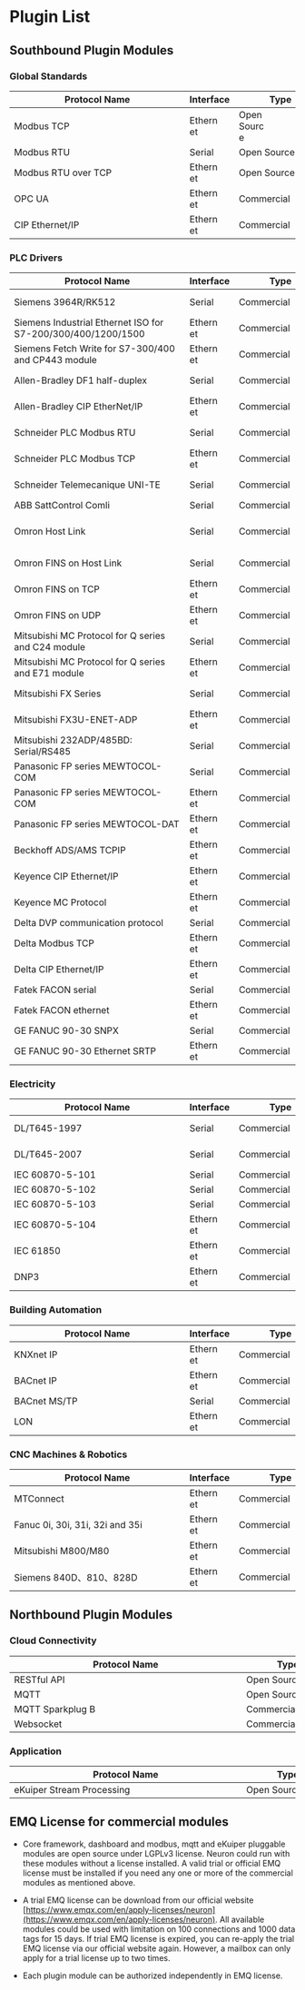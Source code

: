 # Plugin List

## Southbound Plugin Modules

### Global Standards

| Protocol Name           | Interface  | Type        | Available | Remark |
| ----------------------- | ---------- | ----------- | --------- | -------------------------------- |
| <div style="width:220pt">Modbus TCP</div>              | <div style="width:40pt">Ethernet</div>   | <div style="width:40pt">Open Source</div> | <div style="width:50pt">Yes</div>       |  |
| <div style="width:220pt">Modbus RTU</div>              | <div style="width:40pt">Serial</div>     | <div style="width:110pt">Open Source</div>  | <div style="width:50pt">Yes</div>        |  |
| <div style="width:220pt">Modbus RTU over TCP</div>     | <div style="width:40pt">Ethernet</div>   | <div style="width:110pt">Open Source</div>  | <div style="width:50pt">Yes</div>       |  |
| <div style="width:220pt">OPC UA</div>                  | <div style="width:40pt">Ethernet</div>   | <div style="width:110pt">Commercial</div>  | <div style="width:50pt">Yes</div>       |  |
| <div style="width:220pt">CIP Ethernet/IP</div>         | <div style="width:40pt">Ethernet</div>   | <div style="width:110pt">Commercial</div>  | <div style="width:50pt">Yes</div>        | <div style="width:110pt">CIP – Common Industrial Protocol</div>  |

### PLC Drivers

| Protocol Name                                                | Interface | Type       | Available  | Remark                           |
| ------------------------------------------------------------ | --------- | ---------- | ---------- | -------------------------------- |
| <div style="width:220pt">Siemens 3964R/RK512</div>                                          | <div style="width:40pt">Serial</div>    | <div style="width:110pt">Commercial</div> | <div style="width:50pt">V1.x only</div>  | <div style="width:110pt">For S5 and S7</div> |
| <div style="width:220pt">Siemens Industrial Ethernet ISO for S7-200/300/400/1200/1500</div> | <div style="width:40pt">Ethernet</div>  | <div style="width:110pt">Commercial</div> | <div style="width:50pt">Yes</div>        | |
| <div style="width:220pt">Siemens Fetch Write for S7-300/400 and CP443 module</div>          | <div style="width:40pt">Ethernet</div>  | <div style="width:110pt">Commercial</div> | <div style="width:50pt">Yes</div>  | |
| <div style="width:220pt">Allen-Bradley DF1 half-duplex</div>     | <div style="width:40pt">Serial</div>    | <div style="width:110pt">Commercial</div> | <div style="width:50pt">Yes</div>  | <div style="width:110pt">For PLC2 and PLC5</div>                |
| <div style="width:220pt">Allen-Bradley CIP EtherNet/IP</div>     | <div style="width:40pt">Ethernet</div>    | <div style="width:110pt">Commercial</div> | <div style="width:50pt">Yes</div>  | <div style="width:110pt">CIP – Common Industrial Protocol</div>                |
| <div style="width:220pt">Schneider PLC Modbus RTU</div>                                     | <div style="width:40pt">Serial</div>    | <div style="width:110pt">Commercial</div> | <div style="width:50pt">V1.x only</div>  | |
| <div style="width:220pt">Schneider PLC Modbus TCP</div>                                     | <div style="width:40pt">Ethernet</div>  | <div style="width:110pt">Commercial</div> | <div style="width:50pt">V1.x only</div>  | |
| <div style="width:220pt">Schneider Telemecanique UNI-TE</div>                               | <div style="width:40pt">Serial</div>    | <div style="width:110pt">Commercial</div> | <div style="width:50pt">V1.x only</div>  | |
| <div style="width:220pt">ABB SattControl Comli</div>                                        | <div style="width:40pt">Serial</div>    | <div style="width:110pt">Commercial</div> | <div style="width:50pt">Yes</div>  | |
| <div style="width:220pt">Omron Host Link</div>                                              | <div style="width:40pt">Serial</div>    | <div style="width:110pt">Commercial</div> | <div style="width:50pt">V1.x only</div>  | <div style="width:110pt">For Single and Multiple connection</div> |
| <div style="width:220pt">Omron FINS on Host Link</div>                                      | <div style="width:40pt">Serial</div>    | <div style="width:110pt">Commercial</div> | <div style="width:50pt">V1.x only</div>  | |
| <div style="width:220pt">Omron FINS on TCP</div>                                            | <div style="width:40pt">Ethernet</div>  | <div style="width:110pt">Commercial</div> | <div style="width:50pt">Yes</div>        | |
| <div style="width:220pt">Omron FINS on UDP</div>                                            | <div style="width:40pt">Ethernet</div>  | <div style="width:110pt">Commercial</div> | <div style="width:50pt">Yes</div>        | |
| <div style="width:220pt">Mitsubishi MC Protocol for Q series and C24 module</div>           | <div style="width:40pt">Serial</div>    | <div style="width:110pt">Commercial</div> | <div style="width:50pt">V1.x only</div>  | |
| <div style="width:220pt">Mitsubishi MC Protocol for Q series and E71 module</div>           | <div style="width:40pt">Ethernet</div>  | <div style="width:110pt">Commercial</div> | <div style="width:50pt">Yes</div>        | <div style="width:110pt">3E frame</div> |
| <div style="width:220pt">Mitsubishi FX Series</div>                                         | <div style="width:40pt">Serial</div>    | <div style="width:110pt">Commercial</div> | <div style="width:50pt">V1.x only</div>  | |
| <div style="width:220pt">Mitsubishi FX3U-ENET-ADP</div>                                     | <div style="width:40pt">Ethernet</div>  | <div style="width:110pt">Commercial</div> | <div style="width:50pt">Yes</div>         | <div style="width:110pt">1E frame</div> |
| <div style="width:220pt">Mitsubishi 232ADP/485BD: Serial/RS485</div>                        | <div style="width:40pt">Serial</div>    | <div style="width:110pt">Commercial</div> | <div style="width:50pt">No</div>         | |
| <div style="width:220pt">Panasonic FP series MEWTOCOL-COM</div>                             | <div style="width:40pt">Serial</div>    | <div style="width:110pt">Commercial</div> | <div style="width:50pt">No</div>         | |
| <div style="width:220pt">Panasonic FP series MEWTOCOL-COM</div>                             | <div style="width:40pt">Ethernet</div>  | <div style="width:110pt">Commercial</div> | <div style="width:50pt">Yes</div>         | |
| <div style="width:220pt">Panasonic FP series MEWTOCOL-DAT</div>                             | <div style="width:40pt">Ethernet</div>  | <div style="width:110pt">Commercial</div> | <div style="width:50pt">No</div>         | |
| <div style="width:220pt">Beckhoff ADS/AMS TCPIP</div>                                       | <div style="width:40pt">Ethernet</div>  | <div style="width:110pt">Commercial</div> | <div style="width:50pt">Yes</div>         | |
| <div style="width:220pt">Keyence CIP Ethernet/IP</div>                                      | <div style="width:40pt">Ethernet</div>  | <div style="width:110pt">Commercial</div> | <div style="width:50pt">Yes</div>         | <div style="width:110pt">CIP – Common Industrial Protocol</div> |
| <div style="width:220pt">Keyence MC Protocol</div>                                          | <div style="width:40pt">Ethernet</div>  | <div style="width:110pt">Commercial</div> | <div style="width:50pt">Yes</div>         | <div style="width:110pt">Mitsubishi MC Protocol</div> |
| <div style="width:220pt">Delta DVP communication protocol</div>                             | <div style="width:40pt">Serial</div>    | <div style="width:110pt">Commercial</div> | <div style="width:50pt">No</div>         | |
| <div style="width:220pt">Delta Modbus TCP</div>                                             | <div style="width:40pt">Ethernet</div>  | <div style="width:110pt">Commercial</div> | <div style="width:50pt">Yes</div>         | |
| <div style="width:220pt">Delta CIP Ethernet/IP</div>                                        | <div style="width:40pt">Ethernet</div>  | <div style="width:110pt">Commercial</div> | <div style="width:50pt">Yes</div>         | <div style="width:110pt">CIP – Common Industrial Protocol</div> |
| <div style="width:220pt">Fatek FACON serial</div>                                           | <div style="width:40pt">Serial</div>    | <div style="width:110pt">Commercial</div> | <div style="width:50pt">No</div>         | |
| <div style="width:220pt">Fatek FACON ethernet</div>                                         | <div style="width:40pt">Ethernet</div>  | <div style="width:110pt">Commercial</div> | <div style="width:50pt">No</div>         | |
| <div style="width:220pt">GE FANUC 90-30 SNPX</div>                                          | <div style="width:40pt">Serial</div>    | <div style="width:110pt">Commercial</div> | <div style="width:50pt">No</div>         | |
| <div style="width:220pt">GE FANUC 90-30 Ethernet SRTP</div>                                 | <div style="width:40pt">Ethernet</div>  | <div style="width:110pt">Commercial</div> | <div style="width:50pt">No</div>         | |

### Electricity

| Protocol Name       | Interface | Type       | Available | Remark     |
| ------------------- | --------- | ---------- | --------- | ---------- |
| <div style="width:220pt">DL/T645-1997</div>          | <div style="width:40pt">Serial</div>    | <div style="width:110pt">Commercial</div> | <div style="width:50pt">Yes</div>       | <div style="width:110pt">Chinese standards for power meters</div>  |
| <div style="width:220pt">DL/T645-2007</div>          | <div style="width:40pt">Serial</div>    | <div style="width:110pt">Commercial</div> | <div style="width:50pt">Yes</div>       | <div style="width:110pt">Chinese standards for power meters</div>  |
| <div style="width:220pt">IEC 60870-5-101</div>      | <div style="width:40pt">Serial</div>     | <div style="width:110pt">Commercial</div>  | <div style="width:50pt">No</div>         | |
| <div style="width:220pt">IEC 60870-5-102</div>      | <div style="width:40pt">Serial</div>     | <div style="width:110pt">Commercial</div>  | <div style="width:50pt">No</div>         | |
| <div style="width:220pt">IEC 60870-5-103</div>      | <div style="width:40pt">Serial</div>     | <div style="width:110pt">Commercial</div>  | <div style="width:50pt">No</div>         | |
| <div style="width:220pt">IEC 60870-5-104</div>      | <div style="width:40pt">Ethernet</div>  | <div style="width:110pt">Commercial</div> | <div style="width:50pt">Yes</div>       | |
| <div style="width:220pt">IEC 61850</div>           | <div style="width:40pt">Ethernet</div>  | <div style="width:110pt">Commercial</div> | <div style="width:50pt">Yes</div>        | |
| <div style="width:220pt">DNP3</div>                | <div style="width:40pt">Ethernet</div>  | <div style="width:110pt">Commercial</div> | <div style="width:50pt">No</div>        | |

### Building Automation

| Protocol Name  | Interface  | Type       | Available | Remark |
| -------------- | ---------- | ---------- | --------- | --------- |
| <div style="width:220pt">KNXnet IP</div>      | <div style="width:40pt">Ethernet</div>   | <div style="width:110pt">Commercial</div> | <div style="width:50pt">Yes</div> |  |
| <div style="width:220pt">BACnet IP</div>      | <div style="width:40pt">Ethernet</div>   | <div style="width:110pt">Commercial</div> | <div style="width:50pt">Yes</div> |  |
| <div style="width:220pt">BACnet MS/TP</div>    | <div style="width:40pt">Serial</div>      | <div style="width:110pt">Commercial</div>  | <div style="width:50pt">No</div>  | <div style="width:110pt"> </div> |
| <div style="width:220pt">LON</div>            | <div style="width:40pt">Ethernet</div>   | <div style="width:110pt">Commercial</div> | <div style="width:50pt">No</div> |  |

### CNC Machines & Robotics

| Protocol Name  | Interface  | Type       | Available | Remark |
| -------------- | ---------- | ---------- | --------- | ------ |
| <div style="width:220pt">MTConnect</div>      | <div style="width:40pt">Ethernet</div>    | <div style="width:110pt">Commercial</div>    | <div style="width:50pt">No</div>         | <div style="width:110pt"> </div> |
| <div style="width:220pt">Fanuc 0i, 30i, 31i, 32i and 35i</div>      | <div style="width:40pt">Ethernet</div>    | <div style="width:110pt">Commercial</div>    | <div style="width:50pt">Yes</div>         | <div style="width:110pt"> </div> |
| <div style="width:220pt">Mitsubishi M800/M80</div>      | <div style="width:40pt">Ethernet</div>    | <div style="width:110pt">Commercial</div>    | <div style="width:50pt">No</div>         | <div style="width:110pt"> </div> |
| <div style="width:220pt">Siemens 840D、810、828D</div>      | <div style="width:40pt">Ethernet</div>    | <div style="width:110pt">Commercial</div>    | <div style="width:50pt">No</div>         | <div style="width:110pt"> </div> |

## Northbound Plugin Modules

### Cloud Connectivity

| Protocol Name         | Type        | Available | Remark |
| --------------------- | ----------- | --------- | ------- |
| <div style="width:295pt">RESTful API</div>           | <div style="width:110pt">Open Source</div>  | <div style="width:50pt">Yes</div>       |  |
| <div style="width:295pt">MQTT</div>                   | <div style="width:110pt">Open Source</div>  | <div style="width:50pt">Yes</div>        | <div style="width:110pt"> </div> |
| <div style="width:295pt">MQTT Sparkplug B</div>    | <div style="width:110pt">Commercial</div>  | <div style="width:50pt">Yes</div>       |  |
| <div style="width:295pt">Websocket</div>             | <div style="width:110pt">Commercial</div>  | <div style="width:50pt">Yes</div>        |  |

### Application

| Protocol Name         | Type        | Available | Remark |
| --------------------- | ----------- | --------- | ------- |
| <div style="width:295pt">eKuiper Stream Processing</div>    | <div style="width:110pt">Open Source</div>  | <div style="width:50pt">Yes</div>        | <div style="width:110pt"> </div> |

## EMQ License for commercial modules

* Core framework, dashboard and modbus, mqtt and eKuiper pluggable modules are open source under LGPLv3 license. Neuron could run with these modules without a license installed. A valid trial or official EMQ license must be installed if you need any one or more of the commercial modules as mentioned above.

* A trial EMQ license can be download from our official website [https://www.emqx.com/en/apply-licenses/neuron](https://www.emqx.com/en/apply-licenses/neuron). All available modules could be used with limitation on 100 connections and 1000 data tags for 15 days. If trial EMQ license is expired, you can re-apply the trial EMQ license via our official website again. However, a mailbox can only apply for a trial license up to two times.

* Each plugin module can be authorized independently in EMQ license.

